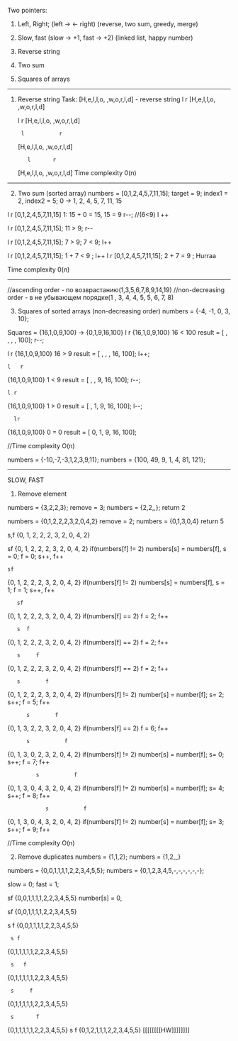 Two pointers:
1) Left, Right;  (left ->  <- right)  (reverse, two sum, greedy, merge)
2) Slow, fast  (slow -> +1, fast -> +2)   (linked list, happy number)

1) Reverse string
2) Two sum
3) Squares of arrays


-------------------------------------------------------------------------------------------------------------
1) Reverse string
   Task:
   [H,e,l,l,o, ,w,o,r,l,d] - reverse string
    l                   r
   [H,e,l,l,o, ,w,o,r,l,d]

      l               r
   [H,e,l,l,o, ,w,o,r,l,d]

        l           r
   [H,e,l,l,o, ,w,o,r,l,d]

          l       r
   [H,e,l,l,o, ,w,o,r,l,d]
Time complexity 0(n)

----------------------------------------------------------------------------------------------------------
2) Two sum (sorted array)
numbers = [0,1,2,4,5,7,11,15]; target = 9;  index1 = 2, index2 = 5;
0 -> 1, 2, 4, 5, 7, 11, 15

 l               r
[0,1,2,4,5,7,11,15]
1: 15 + 0 = 15,  15 = 9 r--; //(6<9) l ++

 l            r
[0,1,2,4,5,7,11,15]; 11 > 9; r--

 l         r
[0,1,2,4,5,7,11,15]; 7 > 9; 7 < 9; l++

   l       r
[0,1,2,4,5,7,11,15]; 1 + 7 < 9 ; l++
     l     r
[0,1,2,4,5,7,11,15]; 2 + 7 = 9 ; Hurraa

Time complexity 0(n)

------------------------------------------------------------------------------------------------------
//ascending order - по возврастанию(1,3,5,6,7,8,9,14,19)
//non-decreasing order - в не убывающем порядке(1 , 3, 4, 4, 5, 5, 6, 7, 8)

3) Squares of sorted arrays (non-decreasing order)
numbers = {-4, -1, 0, 3, 10};

Squares = {16,1,0,9,100} -> {0,1,9,16,100}
  l        r
{16,1,0,9,100} 16 < 100
result = [ , , , , 100]; r--;

  l     r
{16,1,0,9,100} 16 > 9
result = [ , , , 16, 100]; l++;

    l   r
{16,1,0,9,100} 1 < 9
result = [ , , 9, 16, 100]; r--;

    l r
{16,1,0,9,100} 1 > 0
result = [ , 1, 9, 16, 100]; l--;

      lr
{16,1,0,9,100} 0 = 0
result = [ 0, 1, 9, 16, 100];

//Time complexity O(n)



numbers = {-10,-7,-3,1,2,3,9,11};
numbers = {100, 49, 9, 1, 4, 81, 121};

-------------------------------------------------------------------------------------------------------
SLOW, FAST
1) Remove element

numbers = {3,2,2,3};  remove = 3;
numbers = {2,2,_,_}; return 2

numbers = {0,1,2,2,2,3,2,0,4,2} remove = 2;
numbers = {0,1,3,0,4} return 5

s,f
{0, 1, 2, 2, 2, 3, 2, 0, 4, 2}

sf
{0, 1, 2, 2, 2, 3, 2, 0, 4, 2} if(numbers[f] != 2) numbers[s] = numbers[f], s = 0; f = 0; s++, f++

    sf
{0, 1, 2, 2, 2, 3, 2, 0, 4, 2} if(numbers[f] != 2) numbers[s] = numbers[f], s = 1; f = 1; s++, f++

       sf
{0, 1, 2, 2, 2, 3, 2, 0, 4, 2} if(numbers[f] == 2) f = 2; f++

       s  f
{0, 1, 2, 2, 2, 3, 2, 0, 4, 2} if(numbers[f] == 2) f = 2; f++

       s     f
{0, 1, 2, 2, 2, 3, 2, 0, 4, 2} if(numbers[f] == 2) f = 2; f++

       s        f
{0, 1, 2, 2, 2, 3, 2, 0, 4, 2} if(numbers[f] != 2) number[s] = number[f]; s= 2; s++; f = 5; f++

          s        f
{0, 1, 3, 2, 2, 3, 2, 0, 4, 2} if(numbers[f] == 2) f = 6; f++

          s           f
{0, 1, 3, 0, 2, 3, 2, 0, 4, 2} if(numbers[f] != 2) number[s] = number[f]; s= 0; s++; f = 7; f++

             s           f
{0, 1, 3, 0, 4, 3, 2, 0, 4, 2} if(numbers[f] != 2) number[s] = number[f]; s= 4; s++; f = 8; f++

                s           f
{0, 1, 3, 0, 4, 3, 2, 0, 4, 2} if(numbers[f] != 2) number[s] = number[f]; s= 3; s++; f = 9; f++

//Time complexity O(n)

2) Remove duplicates
numbers = {1,1,2};
numbers = {1,2,_}

numbers = {0,0,1,1,1,1,2,2,3,4,5,5};
numbers = {0,1,2,3,4,5,-,-,-,-,-,-};

slow = 0;
fast = 1;

 sf
{0,0,1,1,1,1,2,2,3,4,5,5} number[s] = 0, 

   sf
{0,0,1,1,1,1,2,2,3,4,5,5}

   s f
{0,0,1,1,1,1,2,2,3,4,5,5}

     s f
{0,1,1,1,1,1,2,2,3,4,5,5}

     s   f
{0,1,1,1,1,1,2,2,3,4,5,5}

     s     f
{0,1,1,1,1,1,2,2,3,4,5,5}

     s       f
{0,1,1,1,1,1,2,2,3,4,5,5}
     s       f
{0,1,2,1,1,1,2,2,3,4,5,5}
[[[[[[[[HW]]]]]]]]